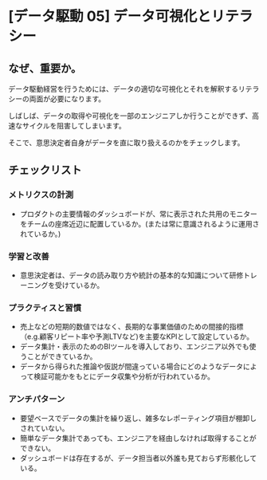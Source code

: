 
# [データ駆動 05] データ可視化とリテラシー 

## なぜ、重要か。
データ駆動経営を行うためには、データの適切な可視化とそれを解釈するリテラシーの両面が必要になります。

しばしば、データの取得や可視化を一部のエンジニアしか行うことができず、高速なサイクルを阻害してしまいます。

そこで、意思決定者自身がデータを直に取り扱えるのかをチェックします。

## チェックリスト 

### メトリクスの計測
+ プロダクトの主要情報のダッシュボードが、常に表示された共用のモニターをチームの座席近辺に配置しているか。(または常に意識されるように運用されているか。)


### 学習と改善
+ 意思決定者は、データの読み取り方や統計の基本的な知識について研修トレーニングを受けているか。

### プラクティスと習慣
+ 売上などの短期的数値ではなく、長期的な事業価値のための間接的指標（e.g.顧客リピート率や予測LTVなど)を主要なKPIとして設定しているか。
+ データ集計・表示のためのBIツールを導入しており、エンジニア以外でも使うことができているか。
+ データから得られた推論や仮説が間違っている場合にどのようなデータによって検証可能かをもとにデータ収集や分析が行われているか。

### アンチパターン
+ 要望ベースでデータの集計を繰り返し、雑多なレポーティング項目が棚卸しされていない。
+ 簡単なデータ集計であっても、エンジニアを経由しなければ取得することができない。
+ ダッシュボードは存在するが、データ担当者以外誰も見ておらず形骸化している。
            
